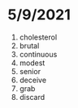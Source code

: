 # 5/9/2021

1. cholesterol
2. brutal
3. continuous
4. modest
5. senior
6. deceive
7. grab
8. discard
